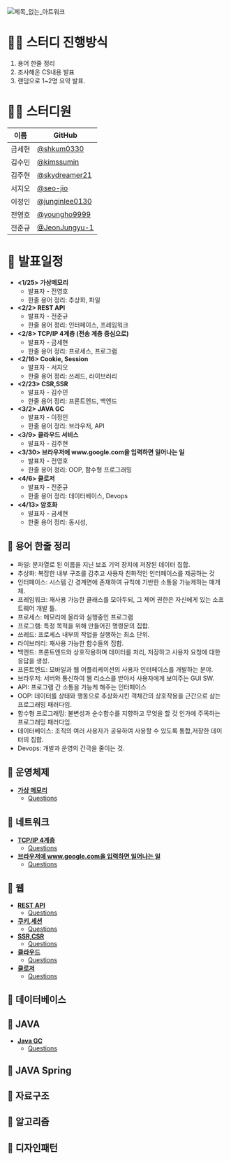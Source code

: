 ![제목_없는_아트워크](https://user-images.githubusercontent.com/108070719/222955043-4eb2f7b0-604a-4f7b-ad2f-9f1194e26750.jpg)
# **🙋‍♂️ 스터디 진행방식**
1. 용어 한줄 정리
2. 조사해온 CS내용 발표
3. 랜덤으로 1~2명 요약 발표.



# **👨‍💻 스터디원**

| 이름   | GitHub                                         |
| ------ | ---------------------------------------------- |
| 금세현 | [@shkum0330](https://github.com/shkum0330) |
| 김수민 | [@kimssumin](https://github.com/kimssumin) |
| 김주현 | [@skydreamer21](https://github.com/skydreamer21) |
| 서지오 | [@seo-jio](https://github.com/seo-jio) |
| 이정인 | [@junginlee0130](https://github.com/junginlee0130) |
| 전영호 | [@youngho9999](https://github.com/youngho9999) |
| 전준규 | [@JeonJungyu-1](https://github.com/JeonJungyu-1) |

# **🚧 발표일정**
- **<1/25> 가상메모리**
    - 발표자 - 전영호 
    - 한줄 용어 정리: 추상화,  파일
- **<2/2> REST API**
    - 발표자 - 전준규 
    - 한줄 용어 정리: 인터페이스, 프레임워크
- **<2/8> TCP/IP 4계층 (전송 계층 중심으로)**
    - 발표자 - 금세현 
    - 한줄 용어 정리:  프로세스, 프로그램
- **<2/16> Cookie, Session**
    - 발표자 - 서지오 
    - 한줄 용어 정리: 쓰레드, 라이브러리
- **<2/23> CSR,SSR**
    - 발표자 - 김수민
    - 한줄 용어 정리: 프론트엔드, 백엔드
- **<3/2> JAVA GC**
    - 발표자 - 이정인 
    - 한줄 용어 정리: 브라우저, API
- **<3/9> 클라우드 서비스**
    - 발표자 - 김주현
- **<3/30> 브라우저에 www<hi>.google.com</hi>을 입력하면 일어나는 일**
    - 발표자 - 전영호
    - 한줄 용어 정리: OOP, 함수형 프로그래밍
- **<4/6> 클로저**
    - 발표자 - 전준규
    - 한줄 용어 정리: 데이터베이스, Devops
- **<4/13> 암호화**
    - 발표자 - 금세현
    - 한줄 용어 정리: 동시성, 
    
    
## 📙 용어 한줄 정리
- 파일: 문자열로 된 이름을 지닌 보조 기억 장치에 저장된 데이터 집합.
- 추상화: 복잡한 내부 구조를 감추고 사용자 친화적인 인터페이스를 제공하는 것
- 인터페이스: 시스템 간 경계면에 존재하여 규칙에 기반한 소통을 가능케하는 매개체.
- 프레임워크:  재사용 가능한 클래스를 모아두되, 그 제어 권한은 자신에게 있는 소프트웨어 개발 틀.
- 프로세스: 메모리에 올라와 실행중인 프로그램 
- 프로그램: 특정 목적을 위해 만들어진 명령문의 집합.
- 쓰레드: 프로세스 내부의 작업을 실행하는 최소 단위.
- 라이브러리: 재사용 가능한 함수들의 집합.
- 백엔드: 프론트엔드와 상호작용하며 데이터를 처리, 저장하고 사용자 요청에 대한 응답을 생성.
- 프론트엔드: 모바일과 웹 어플리케이션의 사용자 인터페이스를 개발하는 분야.
- 브라우저: 서버와 통신하여 웹 리소스를 받아서 사용자에게 보여주는 GUI SW.
- API: 프로그램 간 소통을 가능케 해주는 인터페이스
- OOP: 데이터를 상태와 행동으로 추상화시킨 객체간의 상호작용을 근간으로 삼는 프로그래밍 패러다임.
- 함수형 프로그래밍: 불변성과 순수함수를 지향하고 무엇을 할 것 인가에 주목하는 프로그래밍 패러다임. 
- 데이터베이스: 조직의 여러 사용자가 공유하여 사용할 수 있도록 통합,저장한 데이터의 집합.
- Devops: 개발과 운영의 간극을 줄이는 것.
## 🔷 운영체제
- **[가상 메모리](https://github.com/SSAFY9-class15-CS/CS-Study/blob/main/OperatingSystem/VirtualMemory.md)**
    - [Questions](https://github.com/SSAFY9-class15-CS/CS-Study/blob/main/Questions/%3C%EA%B0%80%EC%83%81%EB%A9%94%EB%AA%A8%EB%A6%AC%3E%20%EA%BC%AC%EB%A6%AC%EC%A7%88%EB%AC%B8.md)

## 🔷 네트워크
- **[TCP/IP 4계층](https://github.com/SSAFY9-class15-CS/CS-Study/blob/main/Network/TCP%20IP%204%EA%B3%84%EC%B8%B5%20%EB%AA%A8%EB%8D%B8.md)**
    - [Questions](https://github.com/SSAFY9-class15-CS/CS-Study/blob/main/Questions/TCP-IP%204%EA%B3%84%EC%B8%B5.md)
- **[브라우저에 www.google.com을 입력하면 일어나는 일](https://github.com/SSAFY9-class15-CS/CS-Study/blob/main/Network/google.md)**
    - [Questions](https://github.com/SSAFY9-class15-CS/CS-Study/blob/main/Questions/what%20happen%20when%20type%20google.md)
## 🔷 웹
- **[REST API](https://github.com/SSAFY9-class15-CS/CS-Study/blob/main/Web/RestApi.md)**
    - [Questions](https://github.com/SSAFY9-class15-CS/CS-Study/blob/main/Questions/REST%20API.md)
- **[쿠키,세션](https://github.com/SSAFY9-class15-CS/CS-Study/blob/main/Web/Cookie_Session.md)**
    - [Questions](https://github.com/SSAFY9-class15-CS/CS-Study/blob/main/Questions/Cookie%2CSession.md)
- **[SSR,CSR](https://github.com/SSAFY9-class15-CS/CS-Study/blob/main/Web/SSR%26CSR.md)**
    - [Questions](https://github.com/SSAFY9-class15-CS/CS-Study/blob/main/Questions/SSR%2CCSR.md)
- **[클라우드](https://github.com/SSAFY9-class15-CS/CS-Study/blob/main/Web/CloudService.md)**
    - [Questions](https://github.com/JungInLee0130/CS-Study/blob/main/Questions/CloudService.md)
- **[클로저](https://github.com/SSAFY9-class15-CS/CS-Study/blob/main/Web/Closure.md)**
    - [Questions](https://github.com/SSAFY9-class15-CS/CS-Study/blob/main/Questions/closure_Question.md)
   
## 🔷 데이터베이스


## 🔷 JAVA
- **[Java GC](https://github.com/JungInLee0130/CS-Study/blob/main/JAVA/GC.md)**
    - [Questions](https://github.com/SSAFY9-class15-CS/CS-Study/blob/main/Questions/GC.md)
## 🔷 JAVA Spring



## 🔷 자료구조



## 🔷 알고리즘




## 🔷 디자인패턴


